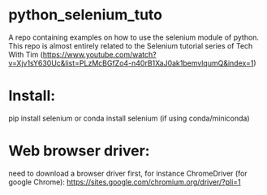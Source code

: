 # python_selenium_tuto

A repo containing examples on how to use the selenium module of python.
This repo is almost entirely related to the Selenium tutorial series of Tech With Tim (https://www.youtube.com/watch?v=Xjv1sY630Uc&list=PLzMcBGfZo4-n40rB1XaJ0ak1bemvlqumQ&index=1)

# Install:
  pip install selenium
or 
  conda install selenium (if using conda/miniconda)

# Web browser driver:
need to download a browser driver first, for instance ChromeDriver (for google Chrome):
https://sites.google.com/chromium.org/driver/?pli=1

